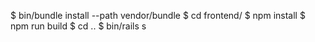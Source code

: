 $ bin/bundle install --path vendor/bundle
$ cd frontend/
$ npm install
$ npm run build
$ cd ..
$ bin/rails s

